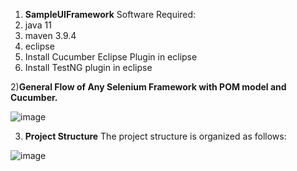 1) **SampleUIFramework**
Software Required:
1) java 11
2) maven 3.9.4
3) eclipse
4) Install Cucumber Eclipse Plugin in eclipse
5) Install TestNG plugin in eclipse


2)**General Flow of Any Selenium Framework with POM model and Cucumber.** 


![image](https://github.com/vinil-p/SampleUIFramework/assets/20809464/f265766a-8c5c-4388-afa8-5956fc8b0eda)

3) **Project Structure**
The project structure is organized as follows:

![image](https://github.com/vinil-p/SampleUIFramework/assets/20809464/d6b48aab-ae25-44c6-99a2-265d45527794)
